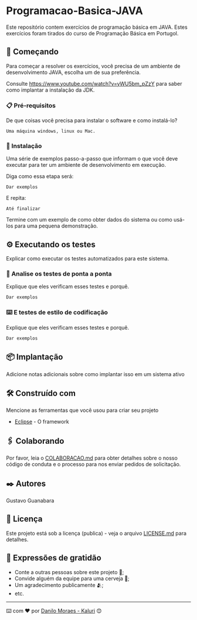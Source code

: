 # Programacao-Basica-JAVA

Este repositório contem exercícios de programação básica em JAVA. Estes exercícios foram tirados do curso de Programação Básica em Portugol.

## 🚀 Começando

Para começar a resolver os exercícios, você precisa de um ambiente de desenvolvimento JAVA, escolha um de sua preferência.

Consulte https://www.youtube.com/watch?v=yWU5bm_pZzY para saber como implantar a instalação da JDK.

### 📋 Pré-requisitos

De que coisas você precisa para instalar o software e como instalá-lo?

```
Uma máquina windows, linux ou Mac.
```

### 🔧 Instalação

Uma série de exemplos passo-a-passo que informam o que você deve executar para ter um ambiente de desenvolvimento em execução.

Diga como essa etapa será:

```
Dar exemplos
```

E repita:

```
Até finalizar
```

Termine com um exemplo de como obter dados do sistema ou como usá-los para uma pequena demonstração.

## ⚙️ Executando os testes

Explicar como executar os testes automatizados para este sistema.

### 🔩 Analise os testes de ponta a ponta

Explique que eles verificam esses testes e porquê.

```
Dar exemplos
```

### ⌨️ E testes de estilo de codificação

Explique que eles verificam esses testes e porquê.

```
Dar exemplos
```

## 📦 Implantação

Adicione notas adicionais sobre como implantar isso em um sistema ativo

## 🛠️ Construído com

Mencione as ferramentas que você usou para criar seu projeto

- [Eclipse](https://www.eclipse.org/downloads/packages/installer) - O framework

## 🖇️ Colaborando

Por favor, leia o [COLABORACAO.md](https://github.com/cursoemvideo/cursoemvideo-html5) para obter detalhes sobre o nosso código de conduta e o processo para nos enviar pedidos de solicitação.

## ✒️ Autores

Gustavo Guanabara

## 📄 Licença

Este projeto está sob a licença (publica) - veja o arquivo [LICENSE.md](https://github.com/usuario/projeto/licenca) para detalhes.

## 🎁 Expressões de gratidão

- Conte a outras pessoas sobre este projeto 📢;
- Convide alguém da equipe para uma cerveja 🍺;
- Um agradecimento publicamente 🫂;
- etc.

---

⌨️ com ❤️ por [Danilo Moraes - Kaluri](https://github.com/Kaluribr) 😊
